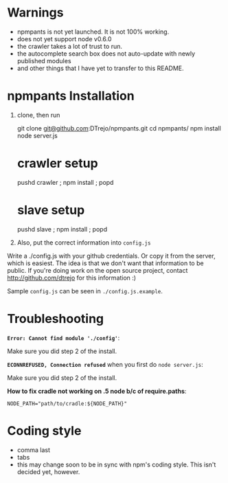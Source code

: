Warnings
===
- npmpants is not yet launched. It is not 100% working.
- does not yet support node v0.6.0
- the crawler takes a lot of trust to run.
- the autocomplete search box does not auto-update with newly published modules
- and other things that I have yet to transfer to this README.

npmpants Installation
===

1) clone, then run

    git clone git@github.com:DTrejo/npmpants.git
    cd npmpants/
    npm install
    node server.js

    # crawler setup
    pushd crawler ; npm install ; popd

    # slave setup
    pushd slave ; npm install ; popd

2) Also, put the correct information into `config.js`

Write a ./config.js with your github credentials. Or copy it from the server,
which is easiest. The idea is that we don't want that information to be
public. If you're doing work on the open source project, contact <http://github.com/dtrejo> for this information :)

Sample `config.js` can be seen in `./config.js.example`.

Troubleshooting
===

**`Error: Cannot find module './config'`**:

Make sure you did step 2 of the install.


**`ECONNREFUSED, Connection refused`** when you first do `node server.js`:

Make sure you did step 2 of the install.


**How to fix cradle not working on .5 node b/c of require.paths**:

    NODE_PATH="path/to/cradle:${NODE_PATH}"

Coding style
===
- comma last
- tabs
- this may change soon to be in sync with npm's coding style. This isn't decided
  yet, however.

